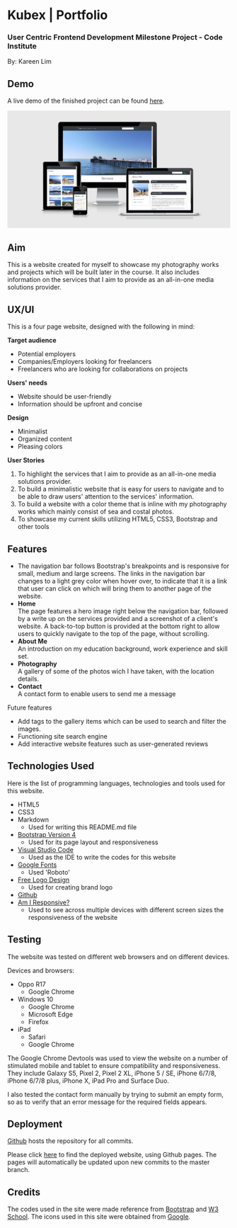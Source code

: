 # Kubex | Portfolio #

### User Centric Frontend Development Milestone Project - Code Institute ###
By: Kareen Lim

## Demo
A live demo of the finished project can be found [here](https://kareenlhs.github.io/Project-1/).

<img src="images/devices_view.png">

## Aim ##

This is a website created for myself to showcase my photography works and projects which will be built later in the course. It also includes information on the services that I aim to provide as an all-in-one media solutions provider.

## UX/UI ##

This is a four page website, designed with the following in mind:

**Target audience**
* Potential employers
* Companies/Employers looking for freelancers
* Freelancers who are looking for collaborations on projects

**Users' needs**
* Website should be user-friendly
* Information should be upfront and concise

**Design**
* Minimalist
* Organized content 
* Pleasing colors

**User Stories**
1. To highlight the services that I aim to provide as an all-in-one media solutions provider.
2. To build a minimalistic website that is easy for users to navigate and to be able to draw users' attention to the services' information.
3. To build a website with a color theme that is inline with my photography works which mainly consist of sea and costal photos. 
4. To showcase my current skills utilizing HTML5, CSS3, Bootstrap and other tools

## Features ##
* The navigation bar follows Bootstrap's breakpoints and is responsive for small, medium and large screens. The links in the navigation bar changes to a light grey color when hover over, to indicate that it is a link that user can click on which will bring them to another page of the website.
* **Home**  
The page features a hero image right below the navigation bar, followed by a write up on the services provided and a screenshot of a client's website.
A back-to-top button is provided at the bottom right to allow users to quickly navigate to the top of the page, without scrolling.
* **About Me**  
An introduction on my education background, work experience and skill set.
* **Photography**  
A gallery of some of the photos wich I have taken, with the location details.
* **Contact**  
A contact form to enable users to send me a message

Future features
* Add tags to the gallery items which can be used to search and filter the images.
* Functioning site search engine
* Add interactive website features such as user-generated reviews

## Technologies Used ##
Here is the list of programming languages, technologies and tools used for this website.

* HTML5
* CSS3
* Markdown
    * Used for writing this README.md file
* [Bootstrap Version 4](https://getbootstrap.com/)
    * Used for its page layout and responsiveness
* [Visual Studio Code](https://code.visualstudio.com/)
    * Used as the IDE to write the codes for this website   
* [Google Fonts](https://fonts.google.com/)
    * Used 'Roboto'
* [Free Logo Design](http://freelogodesign.org) 
    * Used for creating brand logo
* [Github](https://github.com)
* [Am I Responsive?](http://ami.responsivedesign.is/?url=#)
    * Used to see across multiple devices with different screen sizes the responsiveness of the website

## Testing ##
The website was tested on different web browsers and on different devices. 

Devices and browsers:
* Oppo R17
    * Google Chrome
* Windows 10
    * Google Chrome
    * Microsoft Edge
    * Firefox
* iPad
    * Safari
    * Google Chrome

The Google Chrome Devtools was used to view the website on a number of stimulated mobile and tablet to ensure compatibility and responsiveness. They include Galaxy S5, Pixel 2, Pixel 2 XL, iPhone 5 / SE, iPhone 6/7/8, iPhone 6/7/8 plus, iPhone X, iPad Pro and Surface Duo.

I also tested the contact form manually by trying to submit an empty form, so as to verify that an error message for the required fields appears. 

## Deployment ##
[Github]((https://github.com)) hosts the repository for all commits.

Please click [here](https://kareenlhs.github.io/Project-1/) to find the deployed  website, using Github pages. The pages will automatically be updated upon new commits to the master branch.

## Credits ##
The codes used in the site were made reference from [Bootstrap](https://getbootstrap.com) and [W3 School](https://www.w3schools.com).
The icons used in this site were obtained from [Google](https://google.com).



